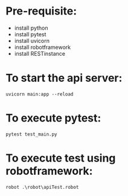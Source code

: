 # Pre-requisite:
- install python
- install pytest
- install uvicorn
- install robotframework
- install RESTinstance

# To start the api server:

`uvicorn main:app --reload`


# To execute pytest:

`pytest test_main.py`


# To execute test using robotframework:

`robot .\robot\apiTest.robot`
